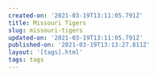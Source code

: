 ```yaml
---
created-on: '2021-03-19T13:11:05.791Z'
title: Missouri Tigers
slug: missouri-tigers
updated-on: '2021-03-19T13:11:05.791Z'
published-on: '2021-03-19T13:13:27.811Z'
layout: '[tags].html'
tags: tags
---
```



